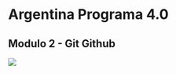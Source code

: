# Argentina Programa 4.0

## Modulo 2 - Git Github

![](https://res.cloudinary.com/practicaldev/image/fetch/s--oVyFGbtN--/c_imagga_scale,f_auto,fl_progressive,h_900,q_auto,w_1600/https://dev-to-uploads.s3.amazonaws.com/uploads/articles/7ce4oq75sia6ni6q46s3.png)